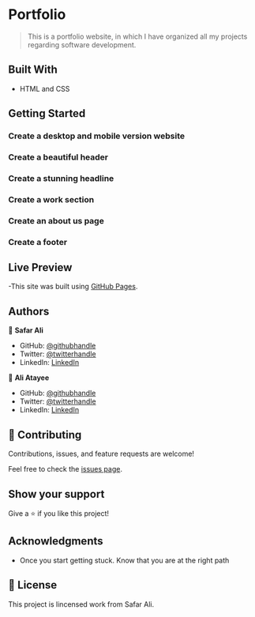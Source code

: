 # Portfolio

> This is a portfolio website, in which I have organized all my projects regarding software development.


## Built With

- HTML and CSS


## Getting Started

### Create a desktop and mobile version website

### Create a beautiful header

### Create a stunning headline

### Create a work section

### Create an about us page

### Create a footer

## Live Preview

-This site was built using [GitHub Pages](https://safar1212.github.io/Portfolio/).



## Authors

👤 **Safar Ali**

- GitHub: [@githubhandle](https://github.com/safar1212)
- Twitter: [@twitterhandle](https://twitter.com/safarali999)
- LinkedIn: [LinkedIn](https://linkedin.com/in/safar-ali999)

👤 **Ali Atayee**

- GitHub: [@githubhandle](https://github.com/aliatayee)
- Twitter: [@twitterhandle](https://twitter.com/aliatayee233)
- LinkedIn: [LinkedIn](https://linkedin.com/in/aliatayee-23)

## 🤝 Contributing

Contributions, issues, and feature requests are welcome!

Feel free to check the [issues page](../../issues/).

## Show your support

Give a ⭐️ if you like this project!

## Acknowledgments


- Once you start getting stuck. Know that you are at the right path


## 📝 License

This project is lincensed work from Safar Ali.
